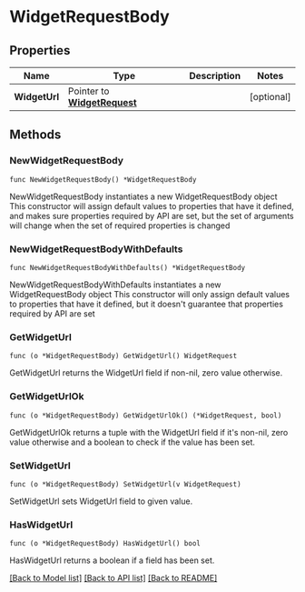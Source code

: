 # WidgetRequestBody

## Properties

Name | Type | Description | Notes
------------ | ------------- | ------------- | -------------
**WidgetUrl** | Pointer to [**WidgetRequest**](WidgetRequest.md) |  | [optional] 

## Methods

### NewWidgetRequestBody

`func NewWidgetRequestBody() *WidgetRequestBody`

NewWidgetRequestBody instantiates a new WidgetRequestBody object
This constructor will assign default values to properties that have it defined,
and makes sure properties required by API are set, but the set of arguments
will change when the set of required properties is changed

### NewWidgetRequestBodyWithDefaults

`func NewWidgetRequestBodyWithDefaults() *WidgetRequestBody`

NewWidgetRequestBodyWithDefaults instantiates a new WidgetRequestBody object
This constructor will only assign default values to properties that have it defined,
but it doesn't guarantee that properties required by API are set

### GetWidgetUrl

`func (o *WidgetRequestBody) GetWidgetUrl() WidgetRequest`

GetWidgetUrl returns the WidgetUrl field if non-nil, zero value otherwise.

### GetWidgetUrlOk

`func (o *WidgetRequestBody) GetWidgetUrlOk() (*WidgetRequest, bool)`

GetWidgetUrlOk returns a tuple with the WidgetUrl field if it's non-nil, zero value otherwise
and a boolean to check if the value has been set.

### SetWidgetUrl

`func (o *WidgetRequestBody) SetWidgetUrl(v WidgetRequest)`

SetWidgetUrl sets WidgetUrl field to given value.

### HasWidgetUrl

`func (o *WidgetRequestBody) HasWidgetUrl() bool`

HasWidgetUrl returns a boolean if a field has been set.


[[Back to Model list]](../README.md#documentation-for-models) [[Back to API list]](../README.md#documentation-for-api-endpoints) [[Back to README]](../README.md)


